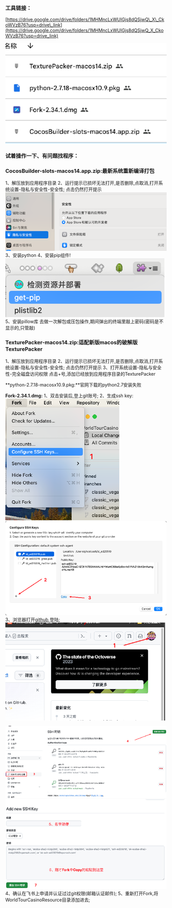 ### **工具链接：**

[https://drive.google.com/drive/folders/1MHMncLxWUIGjs8dQSjwQ\_X\_CkoWVzB76?usp=drive\_link](https://drive.google.com/drive/folders/1MHMncLxWUIGjs8dQSjwQ_X_CkoWVzB76?usp=drive_link)

![image1](/assets/ab05fb009dd5a98a7ff06fb909c33b2b.png)

### **试着操作一下、有问题找程序：**

### **CocosBuilder-slots-macos14.app.zip:最新系统重新编译打包**

1、解压放到应用程序目录
2、运行提示已损坏无法打开,是否删除,点取消,打开系统设置-隐私与安全性-安全性;
   点击仍然打开提示
![image2](/assets/06b76a9758b8d85937570dbd95961c85.png)
3、安装python
4、安装pip组件\!
![image3](/assets/d2cfbd8a0f083f8857842019eeb85292.png)
5、安装pillow库
去做一次解包或压包操作,期间弹出的终端里敲上密码(密码是不显示的,只管敲)

### **TexturePacker-macos14.zip:适配新版macos的破解版TexturePacker**

1、解压放到应用程序目录
2、运行提示已损坏无法打开,是否删除,点取消,打开系统设置-隐私与安全性-安全性;
   点击仍然打开提示
3、打开系统设置-隐私与安全性-完全磁盘访问权限
   点击+号,添加已经放到应用程序目录的TexturePacker

**python-2.7.18-macosx10.9.pkg:**官网下载的python2.7安装失败

**Fork-2.34.1.dmg:**
1、双击安装后,登上git账号;
2、生成ssh key:
![image4](/assets/7014cedf2e3db3d22b0b3364d559ffad.png)
![image5](/assets/85661ebd91aaf8260258d9042c51d776.png)
3、浏览器打开[github](https://github.com/),登陆;
![image6](/assets/d984b32d2167cb846a57bd6bda2f1537.png)

![image7](/assets/6c9abf5ef599e4d514b0e9acd4b49dea.png)
![image8](/assets/ee31da492cebdb11a6b18a4f73239e82.png)
4、确认在飞书上申请并认证过过git权限(邮箱认证邮件);
5、重新打开Fork,将WorldTourCasinoResource目录添加进去;
